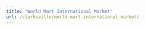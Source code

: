 ```yaml
---
title: "World Mart International Market"
url: /clarksville/world-mart-international-market/
---
```

